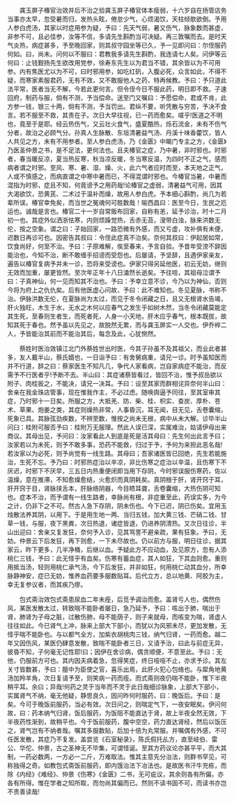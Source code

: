 <!-- { "loadSidebar": true } -->
　　龚玉屏子椿官治效并后不治之验龚玉屏子椿官体本瘦弱，十六岁自在扬管店务当事亦太早，忽受暑而归，发热头眩，倦怠少气，心烦渴饮，天柱倾欹欲倒。予用人参白虎汤，其家以时症用参为疑，予曰：先天气弱，暑又伤气，脉象数而甚虚，非参不可，且必佳参，汝等不信，多请先生斟酌当可决疑。再三敦嘱而去。是时天气炎热，病症甚多，予至晚回家，则其叔守园坐等已久，予一见即问曰：尔侄服药何如。曰，尚未。问何以不服曰：君教我多请先生斟酌，我连请七人矣。问伊等云何曰：止钱觐扬先生欲改用党参，徐寿东先生以为君当不错，其余皆以为不可用参。内有焦医尤以为不可，曰时邪用参，如吃红矾，入腹必死，众言如此，不得不疑，而寒家素服君药，无有不效，又不敢服他人之药，特再候教。予曰：予只道此法平常，医者当无不解，今若此更何言。但令侄今日不服此药，明日即不救。子速回府，制药与服，倘有不测，予当偿命。送至门又嘱曰：予愿偿命，君或不肯，此方参一钱，银三十两，倘有不测，予当罚出。君纵不要，听凭散与穷苦，予决不食言。若不服至不救，其责在子。次日大早往视，已一药而愈矣。嗟乎!医道之不明也，竟至于是耶。经云热伤气，又云壮火食气，盛夏酷热，烁石流金，未有不伤气分者，故治之必顾气分。孙真人生脉散、东垣清暑益气汤、丹溪十味香藿饮，皆人人共见之方，未有不用参者。至人参白虎汤，乃《金匮》中暍门专主之方，《金匮》乃医圣仲景之书，是不足法，更何法也。且夫椿官之症，乃中暑，非时邪也。时邪者，春当暖反凉，夏当热反寒，秋当凉反暖，冬当寒反温，为四时不正之气，感而病者谓之时邪。至风、寒、暑、湿、燥、火，此六气者应时而至，本天地之正气，人或不慎感之，而病直谓之中寒中暑而已，不得混谓时邪也。今椿官当暑，中暑而混指为时邪，症且不知，何竟谤予之用药哉!论椿官之虚弱，清暑益气可用，因其大渴欲饮，恐黄芪、二术过于温补而燥，故用人参白虎。予本细心斟酌，尚几为若辈所误。椿官幸免矣，而当世之冤魂何可胜数哉！喻西昌曰：医至今日，生民之厄运也。诚哉是言也。椿官二十一岁自常贩布回家，自称有恙，延予诊治，时十二月初一也。其症外似洒浙怯寒，内则烦躁觉热，舌赤无苔，溲带白浊，脉来洪数无伦，按之空象。谓之曰：子始回家，一路恐微有外感，而又亏虚，攻补俱有未便，迟数日再诊可也。因密告其叔曰：令侄此症真不治矣。奈何其叔曰：伊起居如常，饮食尚好，何至不治。予曰：子原难解，俟至春来，予言自验。予昔年受滂不辞因能治也，今知不治，断不敢缠手招谤而受怨也。后屡请，予坚辞，且遇伊家亲友，遍告以椿官复病予并未一诊，恐将来受谤也。伊家只得另延他医，初云无妨，继则无效而加重，屡更皆然。至次年正年十八日溘然长逝矣。予往唁，其祖母泣谓予曰：子真神仙，何一见而知其不治也。予曰：予幸立意不诊，今乃以为神仙，否则今将为府上之仇仇矣。后有他医虚心问故，予曰：此不难知也。冬见夏脉，书称不治。伊脉洪数无伦，在夏脉尚为太过，而见于冬令闭藏之日，且又无根肾水告竭，肝火独旺，木生于水，无水之木何以应春气之发生乎如树木然，当冬令闭藏莫能定其生死，至春则生者生，而死者死，人身一小天地，肝木应乎春气，根本既拔，故知其死于春也。然予虽以先见之，故脱然无累，而与龚玉屏实一人交也。伊乔梓二人，予皆能治其前而不能治其后，每念及此，心犹恻然。

　　蔡姓时医治效镇江北门外蔡姓世出时医，今其子孙虽不及其祖父，而业此者甚多，友人戴半山，蔡氏婿也，一日诣予曰：有舍舅病重，请兄一诊。时予虽知医而并不行道，辞之曰：蔡家医生不知凡几，争代人家看病，岂自家病症不能治，而反需予不行医者乎!予断不去。半山曰：其症诸蔡皆看过，皆回不治，惟予叔岳欲以附子、肉桂扳之，不能决，请兄一决耳。予曰：设至其家而群相诧异奈何半山曰：舍亲在我金珠店管事，现在惟我作主，不必过虑。随唤舆逼予同往，至其室审其症，乃时邪十一日矣。所服之方，大抵羌、防、柴、桂、枳实、查炭、厚朴、苍术、草果、炮姜之类，其症则燥热非常，人事昏沉，耳无闻，目无见，舌卷囊缩，死象已具。其脉弦劲疾数，不辨至数，惟按之尚未无根，病中从未大解。诊毕半山问臼：桂附可服否予曰：桂附万无服理。然此人误已深，实属难治，姑请伊母出来商议。其母出见，予问曰：汝家看此人到底是死是活其母曰：先生何出此言予曰；汝家若以为未死，则予不敢多事，恐药不能救，归过于予，予何为来担此恶名哉!若汝家以为必死，则予尚觉有一线生路。其母曰；吾家诸医皆已回绝，先生若能施治，生死不忘。予乃曰：时邪热症治以辛凉，非比伤寒之症治以辛温，且伤寒下不厌迟，时邪下不厌早，三五日内热重便闭即当用下存阴，今时邪误服伤寒药，佐以温燥，意在推滞，不知愈燥愈结，火愈炽而真阴耗矣。真阴根于肝，肾开窍于耳，肝开窍于目，肾脉挟舌本，肝脉络阴器，今目瞆耳聋，舌卷囊缩，大热伤阴可知也。症本不治，而予谓有一线生路者，幸脉尚有根，非症重至此，药误实多，为今之计，仍非下之不可。然古人急下存阴，阴未伤也。今下已迟，阴已伤矣。宜用玉烛散法养其阴，以用下。于是用生地一两、当归五钱，加大黄三钱、芒硝二钱、甘草一钱，与服，夜下黑粪，次日热退，诸症皆退，仍进养阴清热。又次日往诊，半山出迎曰：舍亲又复发狂，奈何予入诊，见其骂詈不避亲疏，果有狂象。予曰，无妨。仲景云下后发狂，再下则愈，一下未尽故也。仍以前方与服，明日往诊，据其家云，昨下更多，几半净桶，后继以血。予疑此方不应动血，及见原方，忽有人添桃仁三钱，予曰：此无怪乎有血矣。伤寒有蓄血症，其人如狂，下其血则愈。重则用抵当汤，轻则用桃仁承气汤，今下后发狂，并非如狂，何用桃仁动其血分，所幸脉静神安，症已无妨，惟养血药要多服数贴耳。后代立方，总以地黄、阿胶为主，幸无复参议者，而其疾乃瘳。

　　包式斋治效包式斋患尿血二年未痊，后觅予调治而愈。盖肾亏人也，偶然伤风，某医发散太过，转致喘不能卧者屡日，急乃延予，予曰：咳出于肺，喘出于肾，肺肾为子母之脏，过散伤肺，母不能荫子，则子来就母，而咳变为喘，肾虚人往往如此。今已肾气上冲，脉来上部大下部小，而犹以为风邪未尽，更加发散，无怪乎喘不能卧也。与以都气全方，加紫衣胡桃肉三钱，纳气归肾，一药而愈。越二年又因伤风，某医仍肆意发散，致喘不能卧者三日，又请予治，曰此与前症无异，彼昏不知，子何毫无记性耶!曰；因伊在舍诊病，偶贪顺便，不意至此。予曰：无他，仍服前方可也。其内因夫病着急，忽得笑症，终日哑哑不止，亦求予诊。其左关寸皆数甚，予曰：膻中为臣使之官，喜乐出焉，此肝火犯心包络也。与犀角地黄汤加羚羊角，次日复请予至，则笑病一药而痊。而式斋则夜仍喘不能卧，惟下半夜稍平耳。余曰；异哉!何药之灵于当年而不灵于此日哉细诊脉象，上部大下部小，实属肾气不纳，毫无他疑，静思良久，因问昨何时服药，曰：晚饭后。予曰：是矣。今可于晚饭前服药，当必有效。次日问之，则喘定气下，一夜安眠矣。伊问何故，曰：药本纳气归肾，饭后服药，为饭阻不能直达于肾，故上半夜全然无效，下半夜药性渐到，故稍平也。今于饭前服药，腹中空空，药力直达肾经，然后以饭压之，肾气岂有不纳者哉。嘱其多服数贴，后加十倍为丸常服。并嘱偶有外感，不可任医发散，其症乃不复发。盖尝览《石室秘录》，陈氏假托乩方，直至岐伯、雷公、华佗、仲景，古之圣神无不毕集，可谓怪诞。至其方药议论亦甚平平，而大其制，一药必数两，一方必一二斤，万难取法。惟其主意先分治法，则群书罕见，可称独得之奇。如教包式斋饭前服药，即内饿治法下冶法也。是故医书汗牛充栋，而除《内经》《难经》、仲景《伤寒》《金匮》二书，无可疵议，其余则各有所偏，亦各有所得。惟在学者之知所取，而勿尚其偏而已。然则不读书固不可，而读书亦岂不贵善读哉!

